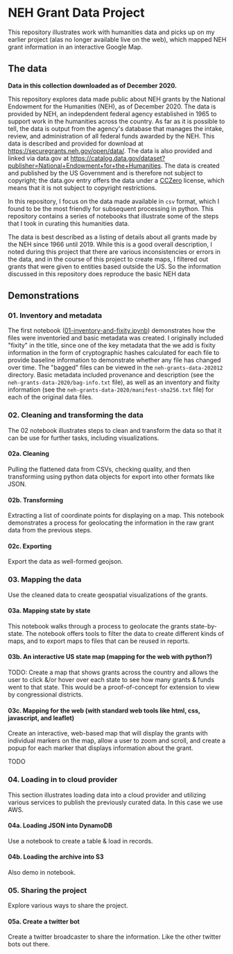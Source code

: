 # NEH Grant Data Project

This repository illustrates work with humanities data
and picks up on my earlier project (alas no
longer available live on the web), which mapped NEH grant information in
an interactive Google Map. 

## The data

**Data in this collection downloaded as of December 2020.**

This repository explores data made public about NEH grants 
by the National Endowment for the Humanities (NEH), as of
December 2020. The data is provided by NEH, an indepdendent
federal agency established in 1965 to support work in the humanities
across the country. As far as it is possible to tell, the data is
output from the agency's database that manages the intake, review, and
administration of all federal funds awarded by the NEH. This data is
described and provided for download at https://securegrants.neh.gov/open/data/. 
The data is also provided and linked via data.gov at https://catalog.data.gov/dataset?publisher=National+Endowment+for+the+Humanities.
The data is created and published by the US Government and is therefore
not subject to copyright; the data.gov entry offers the data under 
a [CCZero](http://www.opendefinition.org/licenses/cc-zero) license,
which means that it is not subject to copyright restrictions.  

In this repository, I focus on the data made available in `csv` format, 
which I found to be the most friendly for subsequent processing in python. 
This repository contains a series of notebooks that illustrate some 
of the steps that I took in curating this humanities data. 

The data is best described as a listing of 
details about all grants made by the NEH since 1966 until 2019.
While this is a good overall description, I noted during this project
that there are various inconsistencies or errors in the data, and 
in the course of this project to create maps, I filtered out grants
that were given to entities based outside the US. So the information
discussed in this repository does reproduce the basic NEH data

## Demonstrations

### 01. Inventory and metadata

The first notebook ([01-inventory-and-fixity.ipynb](01-inventory-and-fixity.ipynb)) demonstrates how the files were inventoried and 
basic metadata was created. I originally included "fixity" in the title, since 
one of the key metadata that the we add is fixity information in the form of 
cryptographic hashes calculated for each file to provide baseline
information to demonstrate whether any file has changed over time.
The "bagged" files can be viewed in the `neh-grants-data-202012` directory.
Basic metadata included provenance and description 
(see the `neh-grants-data-2020/bag-info.txt` file), 
as well as an inventory and fixity information (see 
the `neh-grants-data-2020/manifest-sha256.txt` file)
for each of the original data files.  

### 02. Cleaning and transforming the data

The 02 notebook illustrates steps to clean and transform
the data so that it can be use for further tasks, including
visualizations. 

#### 02a. Cleaning

Pulling the flattened data from CSVs, checking quality, and then transforming 
using python data objects for export into other formats like JSON.

#### 02b. Transforming

Extracting a list of coordinate points for displaying on a map. 
This notebook demonstrates a process for geolocating the information
in the raw grant data from the previous steps.

#### 02c. Exporting

Export the data as well-formed geojson.

### 03. Mapping the data

Use the cleaned data to create geospatial visualizations of 
the grants. 

#### 03a. Mapping state by state 

This notebook walks through a process to geolocate the grants state-by-state.
The notebook offers tools to filter the data to create different kinds of maps,
and to export maps to files that can be reused in reports.

#### 03b. An interactive US state map (mapping for the web with python?)

TODO: Create a map that shows grants across the country and allows the user to 
click &/or hover over each state to see how many grants & funds went to that state.
This would be a proof-of-concept for extension to view by congressional districts. 

#### 03c. Mapping for the web (with standard web tools like html, css, javascript, and leaflet)

Create an interactive, web-based map that will display the grants
with individual markers on the map, allow a user to zoom and scroll,
and create a popup for each marker that displays information about the
grant.

TODO

### 04. Loading in to cloud provider

This section illustrates loading data into a cloud provider and utilizing
various services to publish the previously curated data. 
In this case we use AWS.

#### 04a. Loading JSON into DynamoDB 

Use a notebook to create a table & load in records.

#### 04b. Loading the archive into S3

Also demo in notebook.

### 05. Sharing the project

Explore various ways to share the project. 

#### 05a. Create a twitter bot

Create a twitter broadcaster to share the information. Like the other twitter bots out there. 